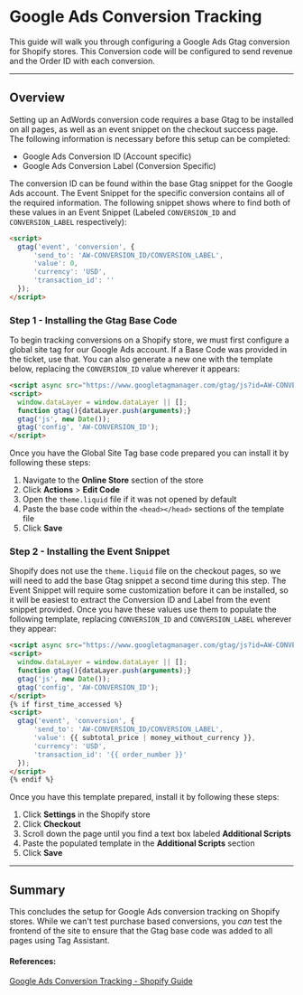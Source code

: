 # Google Ads Conversion Tracking

This guide will walk you through configuring a Google Ads Gtag conversion for Shopify stores. This Conversion code will be configured to send revenue and the Order ID with each conversion.

---------------------------------------------------

## Overview

Setting up an AdWords conversion code requires a base Gtag to be installed on all pages, as well as an event snippet on the checkout success page. The following information is necessary before this setup can be completed:

  - Google Ads Conversion ID (Account specific)
  - Google Ads Conversion Label (Conversion Specific)

The conversion ID can be found within the base Gtag snippet for the Google Ads account. The Event Snippet for the specific conversion contains all of the required information. The following snippet shows where to find both of these values in an Event Snippet (Labeled `CONVERSION_ID` and `CONVERSION_LABEL` respectively):

```html
<script>
  gtag('event', 'conversion', {
      'send_to': 'AW-CONVERSION_ID/CONVERSION_LABEL',
      'value': 0,
      'currency': 'USD',
      'transaction_id': ''
  });
</script>
```


### Step 1 - Installing the Gtag Base Code

To begin tracking conversions on a Shopify store, we must first configure a global site tag for our Google Ads account. If a Base Code was provided in the ticket, use that. You can also generate a new one with the template below, replacing the `CONVERSION_ID` value wherever it appears:

```html
<script async src="https://www.googletagmanager.com/gtag/js?id=AW-CONVERSION_ID"></script>
<script>
  window.dataLayer = window.dataLayer || [];
  function gtag(){dataLayer.push(arguments);}
  gtag('js', new Date());
  gtag('config', 'AW-CONVERSION_ID');
</script>
```

Once you have the Global Site Tag base code prepared you can install it by following these steps:

1. Navigate to the **Online Store** section of the store
2. Click **Actions** > **Edit Code**
3. Open the `theme.liquid` file if it was not opened by default
4. Paste the base code within the `<head></head>` sections of the template file
5. Click **Save**

### Step 2 - Installing the Event Snippet

Shopify does not use the `theme.liquid` file on the checkout pages, so we will need to add the base Gtag snippet a second time during this step. The Event Snippet will require some customization before it can be installed, so it will be easiest to extract the Conversion ID and Label from the event snippet provided. Once you have these values use them to populate the following template, replacing `CONVERSION_ID` and `CONVERSION_LABEL` wherever they appear:

```html
<script async src="https://www.googletagmanager.com/gtag/js?id=AW-CONVERSION_ID"></script>
<script>
  window.dataLayer = window.dataLayer || [];
  function gtag(){dataLayer.push(arguments);}
  gtag('js', new Date());
  gtag('config', 'AW-CONVERSION_ID');
</script>
{% if first_time_accessed %}
<script>
  gtag('event', 'conversion', {
      'send_to': 'AW-CONVERSION_ID/CONVERSION_LABEL',
      'value': {{ subtotal_price | money_without_currency }},
      'currency': 'USD',
      'transaction_id': '{{ order_number }}'
  });
</script>
{% endif %}
```

Once you have this template prepared, install it by following these steps:

1. Click **Settings** in the Shopify store
2. Click **Checkout**
3. Scroll down the page until you find a text box labeled **Additional Scripts**
4. Paste the populated template in the **Additional Scripts** section
5. Click **Save**

---------------------------------------------------

## Summary

This concludes the setup for Google Ads conversion tracking on Shopify stores. While we can't test purchase based conversions, you *can* test the frontend of the site to ensure that the Gtag base code was added to all pages using Tag Assistant.

#### References:
[Google Ads Conversion Tracking - Shopify Guide](https://help.shopify.com/en/manual/promoting-marketing/analyze-marketing/tracking-adwords-conversions)